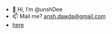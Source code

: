 - 👋 Hi, I’m @unshDee
- 📫 Mail me? ansh.dawda@gmail.com
- [here](unshdee.github.io)
<!---
unshDee/unshDee is a ✨ special ✨ repository because its `README.md` (this file) appears on your GitHub profile.
You can click the Preview link to take a look at your changes.
--->
